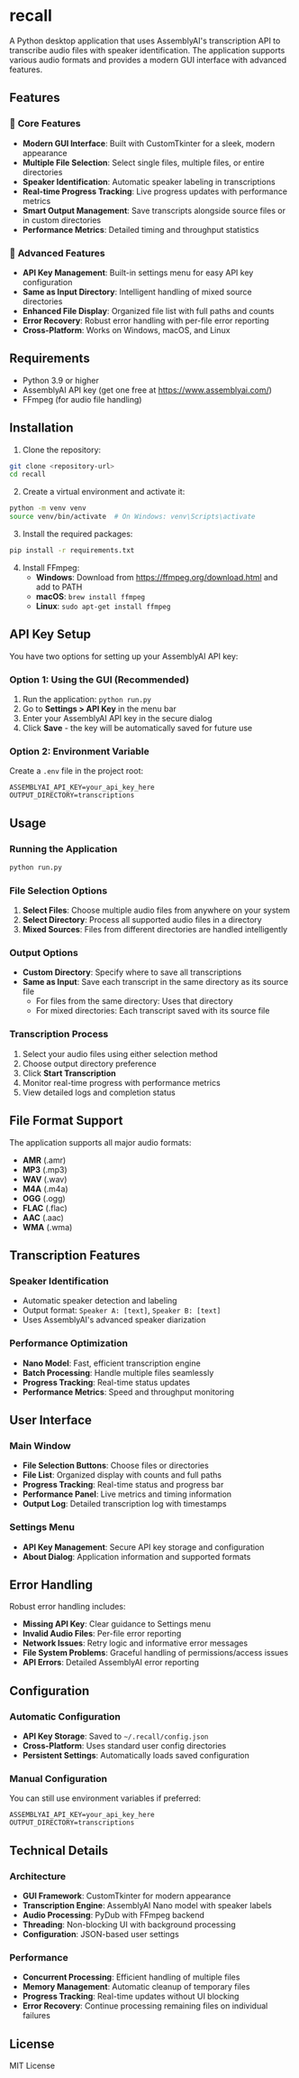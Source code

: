 # recall

A Python desktop application that uses AssemblyAI's transcription API to transcribe audio files with speaker identification. The application supports various audio formats and provides a modern GUI interface with advanced features.

## Features

### 🎯 **Core Features**
- **Modern GUI Interface**: Built with CustomTkinter for a sleek, modern appearance
- **Multiple File Selection**: Select single files, multiple files, or entire directories
- **Speaker Identification**: Automatic speaker labeling in transcriptions
- **Real-time Progress Tracking**: Live progress updates with performance metrics
- **Smart Output Management**: Save transcripts alongside source files or in custom directories
- **Performance Metrics**: Detailed timing and throughput statistics

### 🔧 **Advanced Features**
- **API Key Management**: Built-in settings menu for easy API key configuration
- **Same as Input Directory**: Intelligent handling of mixed source directories
- **Enhanced File Display**: Organized file list with full paths and counts
- **Error Recovery**: Robust error handling with per-file error reporting
- **Cross-Platform**: Works on Windows, macOS, and Linux

## Requirements

- Python 3.9 or higher
- AssemblyAI API key (get one free at https://www.assemblyai.com/)
- FFmpeg (for audio file handling)

## Installation

1. Clone the repository:
```bash
git clone <repository-url>
cd recall
```

2. Create a virtual environment and activate it:
```bash
python -m venv venv
source venv/bin/activate  # On Windows: venv\Scripts\activate
```

3. Install the required packages:
```bash
pip install -r requirements.txt
```

4. Install FFmpeg:
   - **Windows**: Download from https://ffmpeg.org/download.html and add to PATH
   - **macOS**: `brew install ffmpeg`
   - **Linux**: `sudo apt-get install ffmpeg`

## API Key Setup

You have two options for setting up your AssemblyAI API key:

### Option 1: Using the GUI (Recommended)
1. Run the application: `python run.py`
2. Go to **Settings > API Key** in the menu bar
3. Enter your AssemblyAI API key in the secure dialog
4. Click **Save** - the key will be automatically saved for future use

### Option 2: Environment Variable
Create a `.env` file in the project root:
```env
ASSEMBLYAI_API_KEY=your_api_key_here
OUTPUT_DIRECTORY=transcriptions
```

## Usage

### Running the Application
```bash
python run.py
```

### File Selection Options
1. **Select Files**: Choose multiple audio files from anywhere on your system
2. **Select Directory**: Process all supported audio files in a directory
3. **Mixed Sources**: Files from different directories are handled intelligently

### Output Options
- **Custom Directory**: Specify where to save all transcriptions
- **Same as Input**: Save each transcript in the same directory as its source file
  - For files from the same directory: Uses that directory
  - For mixed directories: Each transcript saved with its source file

### Transcription Process
1. Select your audio files using either selection method
2. Choose output directory preference
3. Click **Start Transcription**
4. Monitor real-time progress with performance metrics
5. View detailed logs and completion status

## File Format Support

The application supports all major audio formats:

- **AMR** (.amr)
- **MP3** (.mp3) 
- **WAV** (.wav)
- **M4A** (.m4a)
- **OGG** (.ogg)
- **FLAC** (.flac)
- **AAC** (.aac)
- **WMA** (.wma)

## Transcription Features

### Speaker Identification
- Automatic speaker detection and labeling
- Output format: `Speaker A: [text]`, `Speaker B: [text]`
- Uses AssemblyAI's advanced speaker diarization

### Performance Optimization
- **Nano Model**: Fast, efficient transcription engine
- **Batch Processing**: Handle multiple files seamlessly
- **Progress Tracking**: Real-time status updates
- **Performance Metrics**: Speed and throughput monitoring

## User Interface

### Main Window
- **File Selection Buttons**: Choose files or directories
- **File List**: Organized display with counts and full paths
- **Progress Tracking**: Real-time status and progress bar
- **Performance Panel**: Live metrics and timing information
- **Output Log**: Detailed transcription log with timestamps

### Settings Menu
- **API Key Management**: Secure API key storage and configuration
- **About Dialog**: Application information and supported formats

## Error Handling

Robust error handling includes:
- **Missing API Key**: Clear guidance to Settings menu
- **Invalid Audio Files**: Per-file error reporting
- **Network Issues**: Retry logic and informative error messages
- **File System Problems**: Graceful handling of permissions/access issues
- **API Errors**: Detailed AssemblyAI error reporting

## Configuration

### Automatic Configuration
- **API Key Storage**: Saved to `~/.recall/config.json`
- **Cross-Platform**: Uses standard user config directories
- **Persistent Settings**: Automatically loads saved configuration

### Manual Configuration
You can still use environment variables if preferred:
```env
ASSEMBLYAI_API_KEY=your_api_key_here
OUTPUT_DIRECTORY=transcriptions
```

## Technical Details

### Architecture
- **GUI Framework**: CustomTkinter for modern appearance
- **Transcription Engine**: AssemblyAI Nano model with speaker labels
- **Audio Processing**: PyDub with FFmpeg backend
- **Threading**: Non-blocking UI with background processing
- **Configuration**: JSON-based user settings

### Performance
- **Concurrent Processing**: Efficient handling of multiple files
- **Memory Management**: Automatic cleanup of temporary files
- **Progress Tracking**: Real-time updates without UI blocking
- **Error Recovery**: Continue processing remaining files on individual failures

## License

MIT License 